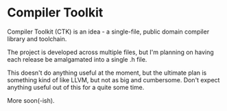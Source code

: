 Compiler Toolkit
================
Compiler Toolkit (CTK) is an idea - a single-file, public domain compiler library and toolchain.

The project is developed across multiple files, but I'm planning on having each release be amalgamated into
a single .h file.

This doesn't do anything useful at the moment, but the ultimate plan is something kind of like LLVM, but not
as big and cumbersome. Don't expect anything useful out of this for a quite some time.

More soon(-ish).
